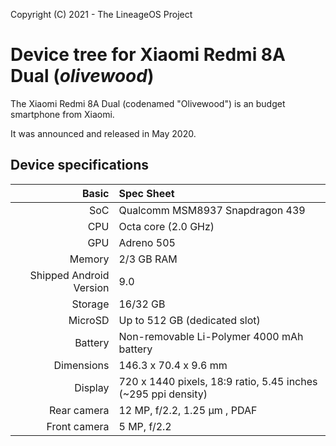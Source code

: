 Copyright (C) 2021 - The LineageOS Project

  Device tree for Xiaomi Redmi 8A Dual (_olivewood_)
  ==============
 
  The Xiaomi Redmi 8A Dual (codenamed "Olivewood") is an 
budget smartphone from Xiaomi.
 
  It was announced and released in May 2020.
 
  ## Device specifications
 
  Basic | Spec Sheet
 -------:|:-------------------------
 SoC | Qualcomm MSM8937 Snapdragon 439
 CPU | Octa core (2.0 GHz)
 GPU | Adreno 505
 Memory | 2/3 GB RAM
 Shipped Android Version | 9.0
 Storage | 16/32 GB
 MicroSD | Up to 512 GB (dedicated slot)
 Battery | Non-removable Li-Polymer 4000 mAh battery
 Dimensions | 146.3 x 70.4 x 9.6 mm
 Display | 720 x 1440 pixels, 18:9 ratio, 5.45 inches (~295 ppi density)
 Rear camera | 12 MP, f/2.2, 1.25 μm , PDAF
 Front camera | 5 MP, f/2.2      
 
 


 
                

 
 
  
